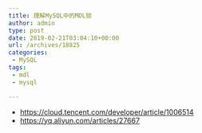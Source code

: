 ```yaml
---
title: 理解MySQL中的MDL锁
author: admin
type: post
date: 2019-02-21T03:04:10+00:00
url: /archives/18825
categories:
 - MySQL
tags:
 - mdl
 - mysql

---
```


* https://cloud.tencent.com/developer/article/1006514
* https://yq.aliyun.com/articles/27667